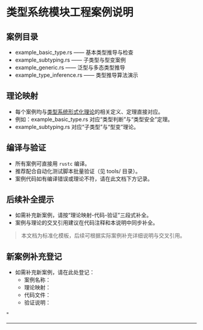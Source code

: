 ﻿# 类型系统模块工程案例说明

## 案例目录

- example_basic_type.rs  —— 基本类型推导与检查
- example_subtyping.rs   —— 子类型与型变案例
- example_generic.rs     —— 泛型与多态类型推导
- example_type_inference.rs —— 类型推导算法演示

## 理论映射

- 每个案例均与[类型系统形式化理论](../01_formal_type_system.md)的相关定义、定理直接对应。
- 例如：example_basic_type.rs 对应“类型判断”与“类型安全”定理。
- example_subtyping.rs 对应“子类型”与“型变”理论。

## 编译与验证

- 所有案例可直接用 `rustc` 编译。
- 推荐配合自动化测试脚本批量验证（见 tools/ 目录）。
- 案例代码如有编译错误或理论不符，请在此文档下方记录。

## 后续补全提示

- 如需补充新案例，请按“理论映射-代码-验证”三段式补全。
- 案例与理论的交叉引用建议在代码注释和本说明中同步补全。

> 本文档为标准化模板，后续可根据实际案例补充详细说明与交叉引用。

## 新案例补充登记

- 如需补充新案例，请在此处登记：
  - 案例名称：
  - 理论映射：
  - 代码文件：
  - 验证说明：

"

---
